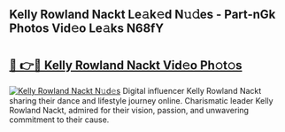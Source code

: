 ## Kelly Rowland Nackt Le𝚊k𝚎d N𝚞𝚍es - Part-nGk Photos Vid𝚎o Le𝚊ks N68fY

# <h2><a href="http://fb05a1.evod.top/?m=Kelly+Rowland+Nackt">🔗 👉🔴 Kelly Rowland Nackt Vid𝚎o Ph𝚘t𝚘s</a></h2>

[![Kelly Rowland Nackt N𝚞d𝚎s](https://i.imgur.com/8V9OHl7.gif)](http://fb05a1.evod.top/?m=Kelly+Rowland+Nackt)
Digital influencer Kelly Rowland Nackt sharing their dance and lifestyle journey online. Charismatic leader Kelly Rowland Nackt, admired for their vision, passion, and unwavering commitment to their cause. 
